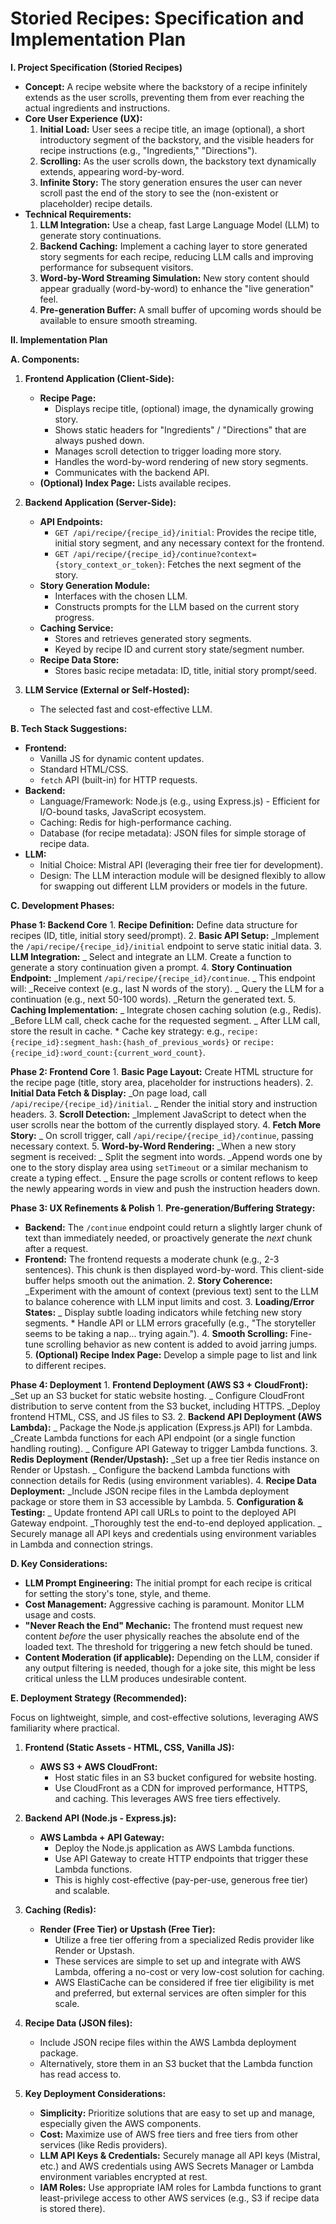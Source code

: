 # Storied Recipes: Specification and Implementation Plan

**I. Project Specification (Storied Recipes)**

- **Concept:** A recipe website where the backstory of a recipe infinitely extends as the user scrolls, preventing them from ever reaching the actual ingredients and instructions.
- **Core User Experience (UX):**
  1. **Initial Load:** User sees a recipe title, an image (optional), a short introductory segment of the backstory, and the visible headers for recipe instructions (e.g., "Ingredients," "Directions").
  2. **Scrolling:** As the user scrolls down, the backstory text dynamically extends, appearing word-by-word.
  3. **Infinite Story:** The story generation ensures the user can never scroll past the end of the story to see the (non-existent or placeholder) recipe details.
- **Technical Requirements:**
  1. **LLM Integration:** Use a cheap, fast Large Language Model (LLM) to generate story continuations.
  2. **Backend Caching:** Implement a caching layer to store generated story segments for each recipe, reducing LLM calls and improving performance for subsequent visitors.
  3. **Word-by-Word Streaming Simulation:** New story content should appear gradually (word-by-word) to enhance the "live generation" feel.
  4. **Pre-generation Buffer:** A small buffer of upcoming words should be available to ensure smooth streaming.

**II. Implementation Plan**

**A. Components:**

1. **Frontend Application (Client-Side):**

   - **Recipe Page:**
     - Displays recipe title, (optional) image, the dynamically growing story.
     - Shows static headers for "Ingredients" / "Directions" that are always pushed down.
     - Manages scroll detection to trigger loading more story.
     - Handles the word-by-word rendering of new story segments.
     - Communicates with the backend API.
   - **(Optional) Index Page:** Lists available recipes.

2. **Backend Application (Server-Side):**

   - **API Endpoints:**
     - `GET /api/recipe/{recipe_id}/initial`: Provides the recipe title, initial story segment, and any necessary context for the frontend.
     - `GET /api/recipe/{recipe_id}/continue?context={story_context_or_token}`: Fetches the next segment of the story.
   - **Story Generation Module:**
     - Interfaces with the chosen LLM.
     - Constructs prompts for the LLM based on the current story progress.
   - **Caching Service:**
     - Stores and retrieves generated story segments.
     - Keyed by recipe ID and current story state/segment number.
   - **Recipe Data Store:**
     - Stores basic recipe metadata: ID, title, initial story prompt/seed.

3. **LLM Service (External or Self-Hosted):**
   - The selected fast and cost-effective LLM.

**B. Tech Stack Suggestions:**

- **Frontend:**
  - Vanilla JS for dynamic content updates.
  - Standard HTML/CSS.
  - `fetch` API (built-in) for HTTP requests.
- **Backend:**
  - Language/Framework: Node.js (e.g., using Express.js) - Efficient for I/O-bound tasks, JavaScript ecosystem.
  - Caching: Redis for high-performance caching.
  - Database (for recipe metadata): JSON files for simple storage of recipe data.
- **LLM:**
  - Initial Choice: Mistral API (leveraging their free tier for development).
  - Design: The LLM interaction module will be designed flexibly to allow for swapping out different LLM providers or models in the future.

**C. Development Phases:**

**Phase 1: Backend Core** 1. **Recipe Definition:** Define data structure for recipes (ID, title, initial story seed/prompt). 2. **Basic API Setup:**
_Implement the `/api/recipe/{recipe_id}/initial` endpoint to serve static initial data. 3. **LLM Integration:**
_ Select and integrate an LLM. Create a function to generate a story continuation given a prompt. 4. **Story Continuation Endpoint:**
_Implement `/api/recipe/{recipe_id}/continue`.
_ This endpoint will:
_Receive context (e.g., last N words of the story).
_ Query the LLM for a continuation (e.g., next 50-100 words).
_Return the generated text. 5. **Caching Implementation:**
_ Integrate chosen caching solution (e.g., Redis).
_Before LLM call, check cache for the requested segment.
_ After LLM call, store the result in cache. \* Cache key strategy: e.g., `recipe:{recipe_id}:segment_hash:{hash_of_previous_words}` or `recipe:{recipe_id}:word_count:{current_word_count}`.

**Phase 2: Frontend Core** 1. **Basic Page Layout:** Create HTML structure for the recipe page (title, story area, placeholder for instructions headers). 2. **Initial Data Fetch & Display:**
_On page load, call `/api/recipe/{recipe_id}/initial`.
_ Render the initial story and instruction headers. 3. **Scroll Detection:**
_Implement JavaScript to detect when the user scrolls near the bottom of the currently displayed story. 4. **Fetch More Story:**
_ On scroll trigger, call `/api/recipe/{recipe_id}/continue`, passing necessary context. 5. **Word-by-Word Rendering:**
_When a new story segment is received:
_ Split the segment into words.
_Append words one by one to the story display area using `setTimeout` or a similar mechanism to create a typing effect.
_ Ensure the page scrolls or content reflows to keep the newly appearing words in view and push the instruction headers down.

**Phase 3: UX Refinements & Polish** 1. **Pre-generation/Buffering Strategy:**

- **Backend:** The `/continue` endpoint could return a slightly larger chunk of text than immediately needed, or proactively generate the _next_ chunk after a request.
- **Frontend:** The frontend requests a moderate chunk (e.g., 2-3 sentences). This chunk is then displayed word-by-word. This client-side buffer helps smooth out the animation. 2. **Story Coherence:**
  _Experiment with the amount of context (previous text) sent to the LLM to balance coherence with LLM input limits and cost. 3. **Loading/Error States:**
  _ Display subtle loading indicators while fetching new story segments. \* Handle API or LLM errors gracefully (e.g., "The storyteller seems to be taking a nap... trying again."). 4. **Smooth Scrolling:** Fine-tune scrolling behavior as new content is added to avoid jarring jumps. 5. **(Optional) Recipe Index Page:** Develop a simple page to list and link to different recipes.

**Phase 4: Deployment** 1. **Frontend Deployment (AWS S3 + CloudFront):**
_Set up an S3 bucket for static website hosting.
_ Configure CloudFront distribution to serve content from the S3 bucket, including HTTPS.
_Deploy frontend HTML, CSS, and JS files to S3. 2. **Backend API Deployment (AWS Lambda):**
_ Package the Node.js application (Express.js API) for Lambda.
_Create Lambda functions for each API endpoint (or a single function handling routing).
_ Configure API Gateway to trigger Lambda functions. 3. **Redis Deployment (Render/Upstash):**
_Set up a free tier Redis instance on Render or Upstash.
_ Configure the backend Lambda functions with connection details for Redis (using environment variables). 4. **Recipe Data Deployment:**
_Include JSON recipe files in the Lambda deployment package or store them in S3 accessible by Lambda. 5. **Configuration & Testing:**
_ Update frontend API call URLs to point to the deployed API Gateway endpoint.
_Thoroughly test the end-to-end deployed application.
_ Securely manage all API keys and credentials using environment variables in Lambda and connection strings.

**D. Key Considerations:**

- **LLM Prompt Engineering:** The initial prompt for each recipe is critical for setting the story's tone, style, and theme.
- **Cost Management:** Aggressive caching is paramount. Monitor LLM usage and costs.
- **"Never Reach the End" Mechanic:** The frontend must request new content _before_ the user physically reaches the absolute end of the loaded text. The threshold for triggering a new fetch should be tuned.
- **Content Moderation (if applicable):** Depending on the LLM, consider if any output filtering is needed, though for a joke site, this might be less critical unless the LLM produces undesirable content.

**E. Deployment Strategy (Recommended):**

Focus on lightweight, simple, and cost-effective solutions, leveraging AWS familiarity where practical.

1. **Frontend (Static Assets - HTML, CSS, Vanilla JS):**

   - **AWS S3 + AWS CloudFront:**
     - Host static files in an S3 bucket configured for website hosting.
     - Use CloudFront as a CDN for improved performance, HTTPS, and caching. This leverages AWS free tiers effectively.

2. **Backend API (Node.js - Express.js):**

   - **AWS Lambda + API Gateway:**
     - Deploy the Node.js application as AWS Lambda functions.
     - Use API Gateway to create HTTP endpoints that trigger these Lambda functions.
     - This is highly cost-effective (pay-per-use, generous free tier) and scalable.

3. **Caching (Redis):**

   - **Render (Free Tier) or Upstash (Free Tier):**
     - Utilize a free tier offering from a specialized Redis provider like Render or Upstash.
     - These services are simple to set up and integrate with AWS Lambda, offering a no-cost or very low-cost solution for caching.
     - AWS ElastiCache can be considered if free tier eligibility is met and preferred, but external services are often simpler for this scale.

4. **Recipe Data (JSON files):**

   - Include JSON recipe files within the AWS Lambda deployment package.
   - Alternatively, store them in an S3 bucket that the Lambda function has read access to.

5. **Key Deployment Considerations:**
   - **Simplicity:** Prioritize solutions that are easy to set up and manage, especially given the AWS components.
   - **Cost:** Maximize use of AWS free tiers and free tiers from other services (like Redis providers).
   - **LLM API Keys & Credentials:** Securely manage all API keys (Mistral, etc.) and AWS credentials using AWS Secrets Manager or Lambda environment variables encrypted at rest.
   - **IAM Roles:** Use appropriate IAM roles for Lambda functions to grant least-privilege access to other AWS services (e.g., S3 if recipe data is stored there).
